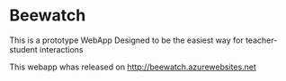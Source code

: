 # Beewatch
This is a prototype WebApp Designed to be the easiest way for teacher-student interactions

This webapp whas released on
http://beewatch.azurewebsites.net
